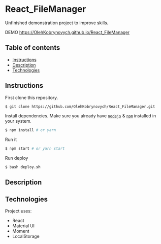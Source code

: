 # React_FileManager

Unfinished demonstration project to improve skills.

DEMO https://OlehKobrynovych.github.io/React_FileManager


## Table of contents
* [Instructions](#Instructions)
* [Description](#Description)
* [Technologies](#Technologies)


## Instructions

First clone this repository.
```bash
$ git clone https://github.com/OlehKobrynovych/React_FileManager.git
```

Install dependencies. Make sure you already have [`nodejs`](https://nodejs.org/en/) & [`npm`](https://www.npmjs.com/) installed in your system.
```bash
$ npm install # or yarn
```

Run it
```bash
$ npm start # or yarn start
```


Run deploy
```bash
$ bash deploy.sh
```


## Description


## Technologies
Project uses:
* React 
* Material UI
* Moment
* LocalStorage